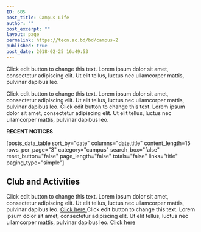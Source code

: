 ```yaml
---
ID: 685
post_title: Campus Life
author: ""
post_excerpt: ""
layout: page
permalink: https://tecn.ac.bd/bd/campus-2
published: true
post_date: 2018-02-25 16:49:53
---
```

<p>Click edit button to change this text. Lorem ipsum dolor sit amet, consectetur adipiscing elit. Ut elit tellus, luctus nec ullamcorper mattis, pulvinar dapibus leo.</p><p>Click edit button to change this text. Lorem ipsum dolor sit amet, consectetur adipiscing elit. Ut elit tellus, luctus nec ullamcorper mattis, pulvinar dapibus leo. Click edit button to change this text. Lorem ipsum dolor sit amet, consectetur adipiscing elit. Ut elit tellus, luctus nec ullamcorper mattis, pulvinar dapibus leo.</p><p><strong>RECENT NOTICES</strong></p>[posts_data_table sort_by="date" columns="date,title" content_length=15 rows_per_page="3" category="campus" search_box="false" reset_button="false" page_length="false" totals="false" links="title" paging_type="simple"]		
			<h2>Club and Activities</h2>		
		Click edit button to change this text. Lorem ipsum dolor sit amet, consectetur adipiscing elit. Ut elit tellus, luctus nec ullamcorper mattis, pulvinar dapibus leo.		
			<a href="#" role="button">
						Click here
					</a>
		Click edit button to change this text. Lorem ipsum dolor sit amet, consectetur adipiscing elit. Ut elit tellus, luctus nec ullamcorper mattis, pulvinar dapibus leo.		
			<a href="#" role="button">
						Click here
					</a>